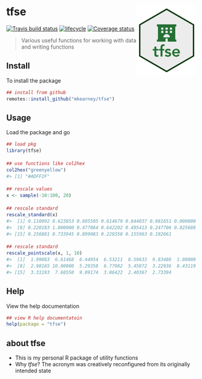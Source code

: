 
<!-- README.md is generated from README.Rmd. Please edit that file -->

# tfse <img src="man/figures/logo.png" width="160px" align="right" />

[![Travis build
status](https://travis-ci.org/mkearney/tfse.svg?branch=master)](https://travis-ci.org/mkearney/tfse)
[![lifecycle](https://img.shields.io/badge/lifecycle-experimental-orange.svg)](https://www.tidyverse.org/lifecycle/#experimental)
[![Coverage
status](https://codecov.io/gh/mkearney/tfse/branch/master/graph/badge.svg)](https://codecov.io/github/mkearney/tfse?branch=master)

> Various useful functions for working with data and writing functions

## Install

To install the package

``` r
## install from github
remotes::install_github("mkearney/tfse")
```

## Usage

Load the package and go

``` r
## load pkg
library(tfse)

## use functions like col2hex
col2hex("greenyellow")
#> [1] "#ADFF2F"

## rescale values
x <- sample(-10:100, 20)

## rescale standard
rescale_standard(x)
#>  [1] 0.110092 0.623853 0.605505 0.614679 0.844037 0.981651 0.000000
#>  [8] 0.220183 1.000000 0.477064 0.642202 0.495413 0.247706 0.825688
#> [15] 0.256881 0.733945 0.899083 0.229358 0.155963 0.192661

## rescale standard
rescale_pointscale(x, 1, 10)
#>  [1]  1.99083  6.61468  6.44954  6.53211  8.59633  9.83486  1.00000
#>  [8]  2.98165 10.00000  5.29358  6.77982  5.45872  3.22936  8.43119
#> [15]  3.31193  7.60550  9.09174  3.06422  2.40367  2.73394
```

## Help

View the help documentation

``` r
## view R help documentatoin
help(package = "tfse")
```

## about tfse

  - This is my personal R package of utility functions
  - Why *tfse*? The acronym was creatively reconfigured from its
    originally intended state
